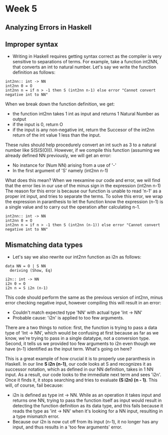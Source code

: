# Week 5
## Analyzing Errors in Haskell
## Improper syntax
* Writing in Haskell requires getting syntax correct as the compiler is very sensitive to separations of terms. For example, take a function int2NN, that converts an int to natural number. Let's say we write the function definition as follows:
```
int2nn:: int -> NN
int2nn 0 = O
int2nn n = if n > -1 then S (int2nn n-1) else error "Cannot convert negative int to NN"
```
When we break down the function definition, we get:
* the function int2nn takes 1 int as input and returns 1 Natural Number as output
* if the input is 0, return O
* if the input is any non-negative int, return the Succesor of the int2nn return of the int value 1 less than the input.

These rules should help procedurely convert an int such as 3 to a natural number like S(S(S(O))).
However, if we compile this function (assuming we already defined NN previously, we will get an error:

* No instance for (Num NN) arising from a use of '-'
* In the first argument of 'S' namely (int2nn n-1)

What does this mean? When we reexamine our code and error, we will find that the error lies in our use of the minus sign in the expression (int2nn n-1)
The reason for this error is because our function is unable to read 'n-1' as a proper int input, and tries to separate the terms. To solve this error, we wrap the expression in paranthesis to let the function know the expression (n-1) is a single value and to carry out the operation after calculating n-1.
```
int2nn:: int -> NN
int2nn 0 = O
int2nn n = if n > -1 then S (int2nn (n-1)) else error "Cannot convert negative int to NN"
```
## Mismatching data types
* Let's say we also rewrite our int2nn function as i2n as follows:
```
data NN = O | S NN
  deriving (Show, Eq)

i2n:: int -> NN
i2n 0 = O
i2n n = S i2n (n-1) 
```
This code should perform the same as the previous version of int2nn, minus error checking negative input, however compiling this will result in an error:
* Couldn't match expected type 'NN' with actual type 'Int -> NN'
* Probable cause: 'i2n' is applied to too few arguments.

There are a two things to notice: first, the function is trying to pass a data type of 'Int -> NN', which would be confusing at first because as far as we know, we're trying to pass in a single datatype, not a conversion type. Second, it tells us we provided too few arguments to i2n even though we have (n-1) identified as the input term. What's going on here?

This is a great example of how crucial it is to properly use paranthesis in Haskell. In our line **S i2n (n-1)**, our code looks at S and recognizes it as successor notation, which as defined in our NN definition, takes in 1 NN input. As a result, our code looks to the immediate next term and sees 'i2n'. Once it finds it, it stops searching and tries to evaluate **(S i2n) (n - 1)**. This will, of course, fail because:
* i2n is defined as type int -> NN. While as an operation it takes input and returns one NN, trying to pass the function itself as input would result in detecting the function definition as its data type, and this fails because it reads the type as 'int -> NN' when it's looking for a NN input, resulting in a type mismatch error.
* Because our i2n is now cut off from its input (n-1), it no longer has any input, and thus results in a 'too few arguments' error.

